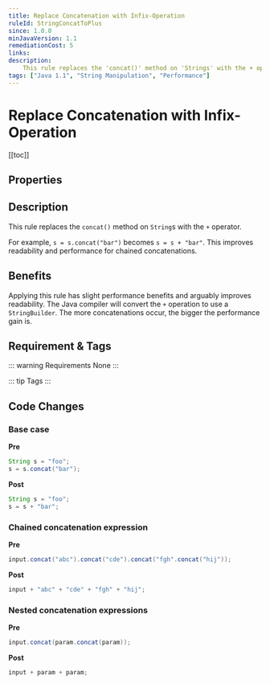 ```yaml
---
title: Replace Concatenation with Infix-Operation
ruleId: StringConcatToPlus
since: 1.0.0
minJavaVersion: 1.1
remediationCost: 5
links:
description:
    This rule replaces the 'concat()' method on 'Strings' with the + operator.
tags: ["Java 1.1", "String Manipulation", "Performance"]
---
```


# Replace Concatenation with Infix-Operation

[[toc]]

## Properties

<RuleProperties />


## Description

This rule replaces the `concat()` method on `String`s with the `+` operator.

For example, `s = s.concat("bar")` becomes `s = s + "bar"`. This improves readability and performance for
 chained concatenations.

## Benefits

Applying this rule has slight performance benefits and arguably improves readability.
The Java compiler will convert the `+` operation to use a `StringBuilder`.
The more concatenations occur, the bigger the performance gain is.

## Requirement & Tags

::: warning Requirements
None
:::

::: tip Tags
<TagLinks />
:::

## Code Changes

### Base case
__Pre__
```java
String s = "foo";
s = s.concat("bar");
```

__Post__
```java
String s = "foo";
s = s + "bar";
```

### Chained concatenation expression
__Pre__
```java
input.concat("abc").concat("cde").concat("fgh".concat("hij"));
```

__Post__
```java
input + "abc" + "cde" + "fgh" + "hij";
```

### Nested concatenation expressions

__Pre__
```java
input.concat(param.concat(param));
```

__Post__
```java
input + param + param;
```

<VersionNotice />

